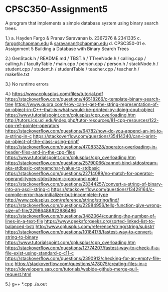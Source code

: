 # CPSC350-Assignment5

A program that implements a simple database system using binary search trees.

1.) 
a. Hayden Fargo & Pranav Saravanan 
b. 2367276 & 2341335 
c. fargo@chapman.edu & saravanan@chapman.edu 
d. CPSC350-01 
e. Assignment 5 Building a Database with Binary Search Trees

2.) GenStack.h / README.md / TBST.h / TTreeNode.h / calling.cpp / calling.h / facultyTable / main.cpp / person.cpp / person.h / stackNode.h / student.cpp / student.h / studentTable / teacher.cpp / teacher.h / makefile.txt

3.) No runtime errors

4.) https://www.cplusplus.com/files/tutorial.pdf
https://stackoverflow.com/questions/46518266/c-template-binary-search-tree
https://www.quora.com/How-can-I-get-the-string-representation-of-an-object-in-C++-that-is-what-would-be-printed-by-doing-cout-object
https://www.tutorialspoint.com/cplusplus/cpp_overloading.htm
http://tutors.ics.uci.edu/index.php/tutor-resources/81-cpp-resources/122-cpp-ref-pointer-operators
https://stackoverflow.com/questions/64782/how-do-you-append-an-int-to-a-string-in-c
https://stackoverflow.com/questions/35414340/can-i-print-an-object-of-the-class-using-printf
https://stackoverflow.com/questions/47083328/operator-overloading-in-header-files-and-in-the-cpp-files
https://www.tutorialspoint.com/cplusplus/cpp_overloading.htm
https://stackoverflow.com/questions/25790066/cannot-bind-stdostream-aka-stdbasic-ostreamchar-lvalue-to-stdbasic
https://stackoverflow.com/questions/22714089/no-match-for-operator-operand-types-stdostream-c-oop-and-point
https://stackoverflow.com/questions/23344257/convert-a-string-of-binary-into-an-ascii-string-c
https://stackoverflow.com/questions/13428164/c-compile-error-has-initializer-but-incomplete-type
http://www.cplusplus.com/reference/string/string/find/
https://stackoverflow.com/questions/22984956/tellg-function-give-wrong-size-of-file/22986486#22986486
https://stackoverflow.com/questions/3482064/counting-the-number-of-lines-in-a-text-file
https://www.geeksforgeeks.org/sorted-linked-list-to-balanced-bst/
http://www.cplusplus.com/reference/string/string/substr/
https://stackoverflow.com/questions/10184178/fastest-way-to-convert-string-to-binary
https://www.tutorialspoint.com/cplusplus/cpp_overloading.htm
https://stackoverflow.com/questions/12774207/fastest-way-to-check-if-a-file-exist-using-standard-c-c11-c
https://stackoverflow.com/questions/2390912/checking-for-an-empty-file-in-c
https://stackoverflow.com/questions/478075/creating-files-in-c
https://developers.sap.com/tutorials/webide-github-merge-pull-request.html


5.) g++ *.cpp ./a.out 
